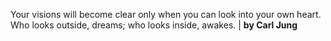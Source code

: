 Your visions will become clear only when you can look into your own heart. Who looks outside, dreams; who looks inside, awakes. | **by Carl Jung**